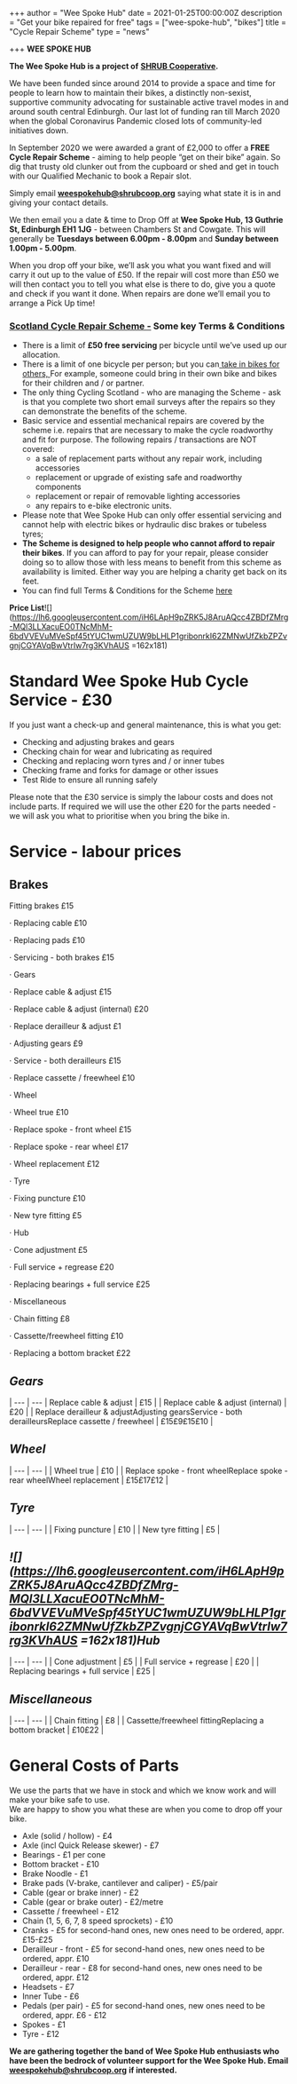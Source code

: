 +++
author = "Wee Spoke Hub"
date = 2021-01-25T00:00:00Z
description = "Get your bike repaired for free"
tags = ["wee-spoke-hub", "bikes"]
title = "Cycle Repair Scheme"
type = "news"

+++
**WEE SPOKE HUB**

**The Wee Spoke Hub is a project of** [**SHRUB Cooperative**](https://www.shrubcoop.org/)**.**

We have been funded since around 2014 to provide a space and time for people to learn how to maintain their bikes, a distinctly non-sexist, supportive community advocating for sustainable active travel modes in and around south central Edinburgh. Our last lot of funding ran till March 2020 when the global Coronavirus Pandemic closed lots of community-led initiatives down.

In September 2020 we were awarded a grant of £2,000 to offer a **FREE Cycle Repair Scheme** - aiming to help people “get on their bike” again. So dig that trusty old clunker out from the cupboard or shed and get in touch with our Qualified Mechanic to book a Repair slot.

Simply email [**weespokehub@shrubcoop.org**](mailto:weespokehub@shrubcoop.org.uk) saying what state it is in and giving your contact details.

We then email you a date & time to Drop Off at **Wee Spoke Hub, 13 Guthrie St, Edinburgh EH1 1JG** - between Chambers St and Cowgate. This will generally be **Tuesdays between 6.00pm - 8.00pm** and **Sunday between 1.00pm - 5.00pm**.

When you drop off your bike, we’ll ask you what you want fixed and will carry it out up to the value of £50. If the repair will cost more than £50 we will then contact you to tell you what else is there to do, give you a quote and check if you want it done. When repairs are done we’ll email you to arrange a Pick Up time!

### [**Scotland Cycle Repair Scheme -**](https://www.cyclinguk.org/scotland-cycle-repair-scheme-faqs#faq-What-is-the-Scotland-Cycle-Repair-Scheme?) **Some key Terms & Conditions**

* There is a limit of **£50 free servicing** per bicycle until we’ve used up our allocation.
* There is a limit of one bicycle per person; but you can[ take in bikes for others, ](https://www.cyclinguk.org/scotland-cycle-repair-scheme-faqs#faq-Can-I-take-in-bikes-for-others?)For example, someone could bring in their own bike and bikes for their children and / or partner.
* The only thing Cycling Scotland - who are managing the Scheme - ask is that you complete two short email surveys after the repairs so they can demonstrate the benefits of the scheme.
* Basic service and essential mechanical repairs are covered by the scheme i.e. repairs that are necessary to make the cycle roadworthy and fit for purpose. The following repairs / transactions are NOT covered:
  * a sale of replacement parts without any repair work, including accessories
  * replacement or upgrade of existing safe and roadworthy components
  * replacement or repair of removable lighting accessories
  * any repairs to e-bike electronic units.
* Please note that Wee Spoke Hub can only offer essential servicing and cannot help with electric bikes or hydraulic disc brakes or tubeless tyres;
* **The Scheme is designed to help people who cannot afford to repair their bikes**. If you can afford to pay for your repair, please consider doing so to allow those with less means to benefit from this scheme as availability is limited. Either way you are helping a charity get back on its feet.
* You can find full Terms & Conditions for the Scheme [here](https://www.cyclinguk.org/scotland-cycle-repair-scheme-faqs)

**Price List**![](https://lh6.googleusercontent.com/iH6LApH9pZRK5J8AruAQcc4ZBDfZMrg-MQl3LLXacuEO0TNcMhM-6bdVVEVuMVeSpf45tYUC1wmUZUW9bLHLP1gribonrkI62ZMNwUfZkbZPZvgnjCGYAVqBwVtrIw7rg3KVhAUS =162x181)

# **Standard Wee Spoke Hub Cycle Service - £30**

If you just want a check-up and general maintenance, this is what you get:

* Checking and adjusting brakes and gears
* Checking chain for wear and lubricating as required
* Checking and replacing worn tyres and / or inner tubes
* Checking frame and forks for damage or other issues
* Test Ride to ensure all running safely

Please note that the £30 service is simply the labour costs and does not include parts. If required we will use the other £20 for the parts needed - we will ask you what to prioritise when you bring the bike in.

# **Service - labour prices**

## Brakes

 Fitting brakes £15

· Replacing cable £10

· Replacing pads £10

· Servicing - both brakes £15

· Gears

· Replace cable & adjust £15

· Replace cable & adjust (internal) £20

· Replace derailleur & adjust £1

· Adjusting gears £9

· Service - both derailleurs £15

· Replace cassette / freewheel £10

· Wheel

· Wheel true £10

· Replace spoke - front wheel £15

· Replace spoke - rear wheel £17

· Wheel replacement £12

· Tyre

· Fixing puncture £10

· New tyre fitting £5

· Hub

· Cone adjustment £5

· Full service + regrease £20

· Replacing bearings + full service £25

· Miscellaneous

· Chain fitting £8

· Cassette/freewheel fitting £10

· Replacing a bottom bracket £22

## **_Gears_**

| --- | --- | Replace cable & adjust | £15 | | Replace cable & adjust (internal) | £20 | | Replace derailleur & adjustAdjusting gearsService - both derailleursReplace cassette / freewheel | £15£9£15£10 |

## **_Wheel_**

| --- | --- | | Wheel true | £10 | | Replace spoke - front wheelReplace spoke - rear wheelWheel replacement | £15£17£12 |

## **_Tyre_**

| --- | --- | | Fixing puncture | £10 | | New tyre fitting | £5 |

## **_![](https://lh6.googleusercontent.com/iH6LApH9pZRK5J8AruAQcc4ZBDfZMrg-MQl3LLXacuEO0TNcMhM-6bdVVEVuMVeSpf45tYUC1wmUZUW9bLHLP1gribonrkI62ZMNwUfZkbZPZvgnjCGYAVqBwVtrIw7rg3KVhAUS =162x181)Hub_**

| --- | --- | | Cone adjustment | £5 | | Full service + regrease | £20 | | Replacing bearings + full service | £25 |

## **_Miscellaneous_**

| --- | --- | | Chain fitting | £8 | | Cassette/freewheel fittingReplacing a bottom bracket | £10£22 |

# **General Costs of Parts**

We use the parts that we have in stock and which we know work and will make your bike safe to use.  
We are happy to show you what these are when you come to drop off your bike.

* Axle (solid / hollow) - £4
* Axle (incl Quick Release skewer) - £7
* Bearings - £1 per cone
* Bottom bracket - £10
* Brake Noodle - £1
* Brake pads (V-brake, cantilever and caliper) - £5/pair
* Cable (gear or brake inner) - £2
* Cable (gear or brake outer) - £2/metre
* Cassette / freewheel - £12
* Chain (1, 5, 6, 7, 8 speed sprockets) - £10
* Cranks - £5 for second-hand ones, new ones need to be ordered, appr. £15-£25
* Derailleur - front - £5 for second-hand ones, new ones need to be ordered, appr. £10
* Derailleur - rear - £8 for second-hand ones, new ones need to be ordered, appr. £12
* Headsets - £7
* Inner Tube - £6
* Pedals (per pair) - £5 for second-hand ones, new ones need to be ordered, appr. £6 - £12
* Spokes - £1
* Tyre - £12

**We are gathering together the band of Wee Spoke Hub enthusiasts who have been the bedrock of volunteer support for the Wee Spoke Hub. Email** [**weespokehub@shrubcoop.org**](mailto:weespokehub@shrubcoop.org) **if interested.**